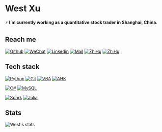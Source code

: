 # West Xu

⚡ **I’m currently working as a quantitative stock trader in Shanghai, China.**

## Reach me 
[![Github](https://img.shields.io/github/followers/WestXu?label=Follow&style=social)](https://github.com/WestXu)
[![WeChat](https://img.shields.io/badge/West--Xu-7BB32E?logo=wechat&logoColor=white&style=flat-square)]()
[![Linkedin](https://img.shields.io/badge/-WestXu-0077B5?style=flat-square&logo=linkedin&logoColor=white)](https://www.linkedin.com/in/来西-许-76876891/)
[![Mail](https://img.shields.io/badge/-xu--lai--xi@live.com-gray?style=flat-square&logo=gmail&logoColor=red)](mailto:xu-lai-xi@live.com)
[![ZhiHu](https://img.shields.io/badge/许来西-0084FF?logo=zhihu&logoColor=white&style=flat-square)](https://www.zhihu.com/people/xu-lai-xi)
[![ZhiHu](https://img.shields.io/badge/WestXu-7289DA?logo=discord&logoColor=white&style=flat-square)](https://www.zhihu.com/people/xu-lai-xi)

## Tech stack

[![Python](https://img.shields.io/badge/python-mastery-brightgreen?&labelColor=3776AB&logo=python&logoColor=white&style=for-the-badge)](https://www.python.org/)
[![Git](https://img.shields.io/badge/git-mastery-brightgreen?&labelColor=F05032&logo=git&logoColor=white&style=for-the-badge)](https://git-scm.com/)
[![VBA](https://img.shields.io/badge/VBA-mastery-brightgreen?&labelColor=D83B01&logo=Microsoft%20Excel&logoColor=white&style=for-the-badge)](https://docs.microsoft.com/en-us/office/vba/api/overview/)
[![AHK](https://img.shields.io/badge/AHK-mastery-brightgreen?&labelColor=7D8084&logo=automatic&logoColor=white&style=for-the-badge)](https://www.autohotkey.com/)

[![C#](https://img.shields.io/badge/Csharp-skilled-green?&labelColor=239120&logo=c%20sharp&?&logoColor=white&style=for-the-badge)](https://docs.microsoft.com/en-us/dotnet/csharp/)
[![MySQL](https://img.shields.io/badge/MySQL-skilled-green?&labelColor=4479A1&logo=mysql&?&logoColor=white&style=for-the-badge)](https://www.mysql.com/)

[![Spark](https://img.shields.io/badge/spark-doable-yellowgreen?&labelColor=E25A1C&logo=apache%20spark&?&logoColor=white&style=for-the-badge)](https://spark.apache.org/)
[![Julia](https://img.shields.io/badge/Julia-doable-yellowgreen?&labelColor=7D8084&logoColor=white&style=for-the-badge)](https://julialang.org/)


## Stats

![West's stats](https://github-readme-stats.vercel.app/api?username=WestXu)
